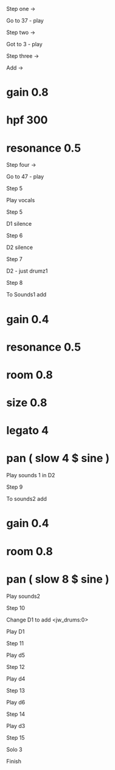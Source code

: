 

Step one ->

Go to 37 - play

Step two ->

Got to 3 - play

Step three ->

Add ->

# gain 0.8
# hpf 300
# resonance 0.5

Step four ->

Go to 47 - play

Step 5

Play vocals

Step 5

D1 silence

Step 6

D2 silence

Step 7

D2 - just drumz1

Step 8

To Sounds1 add

# gain 0.4
# resonance 0.5
# room 0.8
# size 0.8
# legato 4
# pan ( slow 4 $ sine )

Play sounds 1 in D2

Step 9

To sounds2 add

# gain 0.4
# room 0.8
# pan ( slow 8 $ sine )

Play sounds2

Step 10

Change D1 to add <jw_drums:0>

Play D1

Step 11

Play d5

Step 12

Play d4

Step 13

Play d6

Step 14

Play d3

Step 15

Solo 3

Finish
